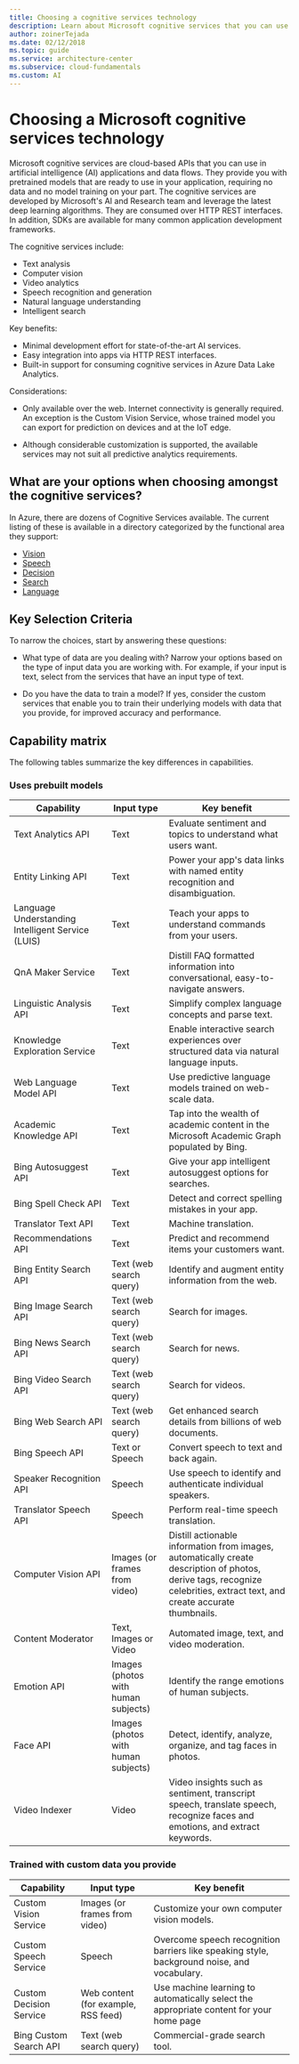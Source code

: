 ```yaml
---
title: Choosing a cognitive services technology
description: Learn about Microsoft cognitive services that you can use in artificial intelligence applications and data flows.
author: zoinerTejada
ms.date: 02/12/2018
ms.topic: guide
ms.service: architecture-center
ms.subservice: cloud-fundamentals
ms.custom: AI
---
```


# Choosing a Microsoft cognitive services technology

Microsoft cognitive services are cloud-based APIs that you can use in artificial intelligence (AI) applications and data flows. They provide you with pretrained models that are ready to use in your application, requiring no data and no model training on your part. The cognitive services are developed by Microsoft's AI and Research team and leverage the latest deep learning algorithms. They are consumed over HTTP REST interfaces. In addition, SDKs are available for many common application development frameworks.

The cognitive services include:

- Text analysis
- Computer vision
- Video analytics
- Speech recognition and generation
- Natural language understanding
- Intelligent search

Key benefits:

- Minimal development effort for state-of-the-art AI services.
- Easy integration into apps via HTTP REST interfaces.
- Built-in support for consuming cognitive services in Azure Data Lake Analytics.

Considerations:

- Only available over the web. Internet connectivity is generally required. An exception is the Custom Vision Service, whose trained model you can export for prediction on devices and at the IoT edge.

- Although considerable customization is supported, the available services may not suit all predictive analytics requirements.

<!-- markdownlint-disable MD026 -->

## What are your options when choosing amongst the cognitive services?

<!-- markdownlint-disable MD026 -->

In Azure, there are dozens of Cognitive Services available. The current listing of these is available in a directory categorized by the functional area they support:

- [Vision](https://azure.microsoft.com/services/cognitive-services/directory/vision/)
- [Speech](https://azure.microsoft.com/services/cognitive-services/directory/speech/)
- [Decision](https://azure.microsoft.com/services/cognitive-services/directory/decision/)
- [Search](https://azure.microsoft.com/services/cognitive-services/directory/search/)
- [Language](https://azure.microsoft.com/services/cognitive-services/directory/lang/)

## Key Selection Criteria

To narrow the choices, start by answering these questions:

- What type of data are you dealing with? Narrow your options based on the type of input data you are working with. For example, if your input is text, select from the services that have an input type of text.

- Do you have the data to train a model? If yes, consider the custom services that enable you to train their underlying models with data that you provide, for improved accuracy and performance.

## Capability matrix

The following tables summarize the key differences in capabilities.

### Uses prebuilt models

| Capability |             Input type              |                                                                                Key benefit                                                                                |
|---------------------------------------------------|-------------------------------------|---------------------------------------------------------------------------------------------------------------------------------------------------------------------------|
|                Text Analytics API                 |                Text                 |                                                       Evaluate sentiment and topics to understand what users want.                                                        |
|                Entity Linking API                 |                Text                 |                                               Power your app's data links with named entity recognition and disambiguation.                                               |
| Language Understanding Intelligent Service (LUIS) |                Text                 |                                                          Teach your apps to understand commands from your users.                                                          |
|                 QnA Maker Service                 |                Text                 |                                             Distill FAQ formatted information into conversational, easy-to-navigate answers.                                              |
|              Linguistic Analysis API              |                Text                 |                                                            Simplify complex language concepts and parse text.                                                             |
|           Knowledge Exploration Service           |                Text                 |                                          Enable interactive search experiences over structured data via natural language inputs.                                          |
|              Web Language Model API               |                Text                 |                                                         Use predictive language models trained on web-scale data.                                                         |
|              Academic Knowledge API               |                Text                 |                                        Tap into the wealth of academic content in the Microsoft Academic Graph populated by Bing.                                         |
|               Bing Autosuggest API                |                Text                 |                                                        Give your app intelligent autosuggest options for searches.                                                        |
|               Bing Spell Check API                |                Text                 |                                                             Detect and correct spelling mistakes in your app.                                                             |
|                Translator Text API                |                Text                 |                                                                           Machine translation.                                                                            |
|                Recommendations API                |                Text                 |                                                             Predict and recommend items your customers want.                                                              |
|              Bing Entity Search API               |       Text (web search query)       |                                                           Identify and augment entity information from the web.                                                           |
|               Bing Image Search API               |       Text (web search query)       |                                                                            Search for images.                                                                             |
|               Bing News Search API                |       Text (web search query)       |                                                                             Search for news.                                                                              |
|               Bing Video Search API               |       Text (web search query)       |                                                                            Search for videos.                                                                             |
|                Bing Web Search API                |       Text (web search query)       |                                                        Get enhanced search details from billions of web documents.                                                        |
|                  Bing Speech API                  |           Text or Speech            |                                                                  Convert speech to text and back again.                                                                   |
|              Speaker Recognition API              |               Speech                |                                                       Use speech to identify and authenticate individual speakers.                                                        |
|               Translator Speech API               |               Speech                |                                                                   Perform real-time speech translation.                                                                   |
|                Computer Vision API                |    Images (or frames from video)    | Distill actionable information from images, automatically create description of photos, derive tags, recognize celebrities, extract text, and create accurate thumbnails. |
|                 Content Moderator                 |        Text, Images or Video        |                                                               Automated image, text, and video moderation.                                                                |
|                    Emotion API                    | Images (photos with human subjects) |                                                              Identify the range emotions of human subjects.                                                               |
|                     Face API                      | Images (photos with human subjects) |                                                       Detect, identify, analyze, organize, and tag faces in photos.                                                       |
|                   Video Indexer                   |                Video                |                        Video insights such as sentiment, transcript speech, translate speech, recognize faces and emotions, and extract keywords.                         |

### Trained with custom data you provide

| Capability | Input type | Key benefit |
| --- | --- | --- |
| Custom Vision Service | Images (or frames from video) | Customize your own computer vision models. |
| Custom Speech Service | Speech | Overcome speech recognition barriers like speaking style, background noise, and vocabulary. |
| Custom Decision Service | Web content (for example, RSS feed) | Use machine learning to automatically select the appropriate content for your home page |
| Bing Custom Search API | Text (web search query) | Commercial-grade search tool. |
